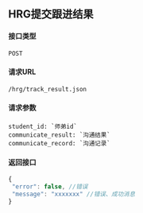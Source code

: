 ## HRG提交跟进结果
#### 接口类型
	POST
#### 请求URL
	/hrg/track_result.json
#### 请求参数
	student_id: `师弟id`
	communicate_result: `沟通结果`
	communicate_record: `沟通记录`
#### 返回接口
```js
{
 "error": false, //错误
 "message": "xxxxxxx" //错误、成功消息
}
```